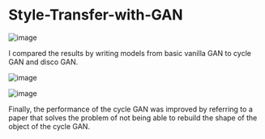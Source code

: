 # Style-Transfer-with-GAN

![image](https://user-images.githubusercontent.com/75998991/143183698-6aa704ab-c021-4e1a-abec-7df9ee97efd6.png)

I compared the results by writing models from basic vanilla GAN to cycle GAN and disco GAN.   


![image](https://user-images.githubusercontent.com/75998991/143183733-2e9601ed-9e2f-48e1-b22d-fe99b5fa725f.png)

![image](https://user-images.githubusercontent.com/75998991/143183632-c9635dcc-eb8e-4b60-8c8a-505f95cb1bf5.png)

 Finally, the performance of the cycle GAN was improved by referring to a paper that solves the problem of not being able to rebuild the shape of the object of the cycle GAN.
